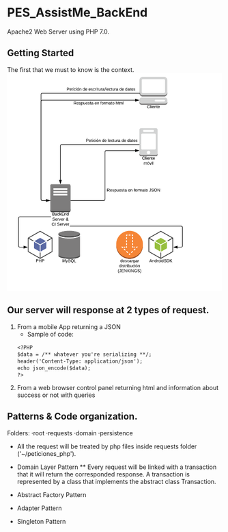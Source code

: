 # PES_AssistMe_BackEnd
Apache2 Web Server using PHP 7.0. 

## Getting Started

The first that we must to know is the context.
![Alt text](/Images/ArquitecturaTecnica.png?raw=true "Arquitectura Técnica")
## Our server will response at 2 types of request.

1. From a mobile App returning a JSON
   * Sample of code:
    ~~~~
    <?PHP
    $data = /** whatever you're serializing **/;
    header('Content-Type: application/json');
    echo json_encode($data);
    ?>
    ~~~~
2. From a web browser control panel returning html and information about success or not with queries

## Patterns & Code organization.
Folders:
  ·root
    ·requests
    ·domain
    ·persistence
* All the request will be treated by php files inside requests folder ('~/peticiones_php').
* Domain Layer Pattern
  ** Every request will be linked with a transaction that it will return the corresponded response. A transaction is represented by a class that implements the abstract class Transaction.
  
* Abstract Factory Pattern
* Adapter Pattern
* Singleton Pattern

